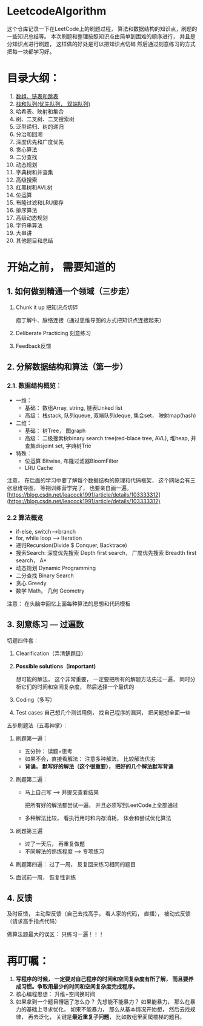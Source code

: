 # LeetcodeAlgorithm

这个仓库记录一下在LeetCode上的刷题过程， 算法和数据结构的知识点，刷题的一些知识总结等。 本次刷题和整理按照知识点由简单到困难的顺序进行， 并且是分知识点进行刷题， 这样做的好处是可以把知识点切碎 然后通过刻意练习的方式把每一块都学习好。 

# 目录大纲：

1. [数组、链表和跳表](https://github.com/zhongqiangwu960812/LeetcodeAlgorithm/tree/master/Class1_ArrayAndLinked)
2. [栈和队列(优先队列， 双端队列)](https://github.com/zhongqiangwu960812/LeetcodeAlgorithm/tree/master/Class2_StackAndQueue)
3. 哈希表、映射和集合
4. 树、二叉树、二叉搜索树
5. 泛型递归、树的递归
6. 分治和回溯
7. 深度优先和广度优先
8. 贪心算法
9. 二分查找
10. 动态规划
11. 字典树和并查集
12. 高级搜索
13. 红黑树和AVL树
14. 位运算
15. 布隆过滤和LRU缓存
16. 排序算法
17. 高级动态规划
18. 字符串算法
19. 大串讲
20. 其他题目和总结

# 开始之前， 需要知道的 

## 1. 如何做到精通一个领域（三步走）

1. Chunk it up   把知识点切碎

   庖丁解牛、脉络连接（通过思维导图的方式把知识点连接起来）

2. Deliberate Practicing   刻意练习

3. Feedback反馈

## 2. 分解数据结构和算法（第一步）

### 2.1. 数据结构概览：

- 一维：
  - 基础： 数组Array, string, 链表Linked list
  - 高级： 栈stack, 队列queue, 双端队列deque, 集合set， 映射map(hash)
- 二维：
  - 基础： 树Tree， 图graph
  - 高级： 二级搜索树binary search tree(red-blace tree, AVL), 堆heap, 并查集disjoint set, 字典树Trie
- 特殊：
  - 位运算 Bitwise, 布隆过滤器BloomFilter
  - LRU Cache

注意， 在后面的学习中要了解每个数据结构的原理和代码框架， 这个网站会有三张思维导图， 等把训练营学完了， 也要亲自画一遍。[https://blog.csdn.net/leacock1991/article/details/103333312](https://blog.csdn.net/leacock1991/article/details/103333312)

### 2.2 算法概览

- if-else, switch—>branch
- for, while loop —> Iteration
- 递归Recursion(Divide $ Conquer, Backtrace)
- 搜索Search: 深度优先搜索 Depth first search， 广度优先搜索 Breadth first search， A*
- 动态规划 Dynamic Programming
- 二分查找 Binary Search
- 贪心 Greedy
- 数学 Math， 几何 Geometry

注意： 在头脑中回忆上面每种算法的思想和代码模板

## 3. 刻意练习 — 过遍数

切题四件套：

1. Clearification（弄清楚题目）

2. **Possible solutions（important)**

   想可能的解法， 这个非常重要， 一定要把所有的解题方法先过一遍， 同时分析它们的时间和空间复杂度， 然后选择一个最优的

3. Coding（多写）

4. Test cases   自己想几个测试用例， 找自己程序的漏洞， 把问题想全面一些

五步刷题法（五毒神掌）：

1. 刷题第一遍：

   - 五分钟： 读题+思考
   - 如果不会，直接看解法： 注意多种解法， 比较解法优劣
   - **背诵， 默写好的解法（这个很重要）， 把好的几个解法默写背诵**

2. 刷题第二遍：

   - 马上自己写 —> 并提交查看结果

     把所有好的解法都尝试一遍， 并且必须写到LeetCode上全部通过

   - 多种解法比较， 看执行用时和内存消耗， 体会和尝试优化算法

3. 刷题第三遍

   - 过了一天后， 再重复做题
   - 不同解法的熟练程度 —> 专项练习

4. 刷题第四遍： 过了一周， 反复回来练习相同的题目

5. 面试前一周， 恢复性训练

## 4. 反馈

及时反馈， 主动型反馈（自己去找高手， 看人家的代码， 直播）， 被动式反馈（请求高手指点代码）

做算法题最大的误区： 只练习一遍！！！

# 再叮嘱：

1. **写程序的时候，  一定要对自己程序的时间和空间复杂度有所了解， 而且要养成习惯。争取用最少的时间和空间复杂度完成程序。**
2. 核心编程思想： 升维+空间换时间
3. 如果拿到一个题目懵逼了怎么办？   先想能不能暴力？   如果能暴力， 那么在暴力的基础上寻求优化， 如果不能暴力， 那么从基本情况开始想， 然后去找规律， 再去泛化， 关键是**最近重复子问题**， 比如数组里面爬楼梯的题目。


